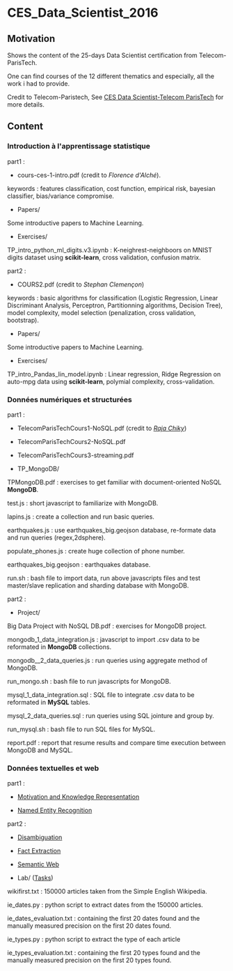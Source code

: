 # CES_Data_Scientist_2016


## Motivation
Shows the content of the 25-days Data Scientist certification from Telecom-ParisTech.

One can find courses of the 12 different thematics and especially, all the work i had to provide.

Credit to Telecom-Paristech, See [CES Data Scientist-Telecom ParisTech](https://telecom-paristech.fr/fileadmin/documents/pdf/formation_continue/CES/Data-Scientist.pdf) for more details.

## Content

### Introduction à l'apprentissage statistique

part1 :
 * cours-ces-1-intro.pdf (credit to *Florence d'Alché*).

keywords : features classification, cost function, empirical risk, bayesian classifier, bias/variance compromise.
 * Papers/

Some introductive papers to Machine Learning.

 * Exercises/ 

TP_intro_python_ml_digits.v3.ipynb : K-neighrest-neighboors on MNIST digits dataset using **scikit-learn**, cross validation, confusion matrix.

part2 :
 * COURS2.pdf (credit to *Stephan Clemençon*)

keywords : basic algorithms for classification (Logistic Regression, Linear Discriminant Analysis, Perceptron, Partitionning algorithms, Decision Tree), model complexity, model selection (penalization, cross validation, bootstrap).
 * Papers/

Some introductive papers to Machine Learning.

 * Exercises/

TP_intro_Pandas_lin_model.ipynb : Linear regression, Ridge Regression on auto-mpg data using **scikit-learn**, polymial complexity, cross-validation.

### Données numériques et structurées

part1 :
 * TelecomParisTechCours1-NoSQL.pdf (credit to [*Raja Chiky*](http://perso.isep.fr/rchiky/nosql/))

 * TelecomParisTechCours2-NoSQL.pdf

 * TelecomParisTechCours3-streaming.pdf

 * TP_MongoDB/

TPMongoDB.pdf : exercises to get familiar with document-oriented NoSQL **MongoDB**.

test.js : short javascript to familiarize with MongoDB.

lapins.js : create a collection and run basic queries.

earthquakes.js : use earthquakes_big.geojson database, re-formate data and run queries (regex,2dsphere).

populate_phones.js : create huge collection of phone number.

earthquakes_big.geojson : earthquakes database.

run.sh : bash file to import data, run above javascripts files and test master/slave replication and sharding database with MongoDB.

part2 :
 * Project/

Big Data Project with NoSQL DB.pdf : exercises for MongoDB project.

mongodb_1_data_integration.js : javascript to import .csv data to be reformated in **MongoDB** collections.

mongodb__2_data_queries.js : run queries using aggregate method of MongoDB.

run_mongo.sh : bash file to run javascripts for MongoDB.

mysql_1_data_integration.sql : SQL file to integrate .csv data to be reformated in **MySQL** tables.

mysql_2_data_queries.sql : run queries using SQL jointure and group by.

run_mysql.sh : bash file to run SQL files for MySQL.

report.pdf : report that resume results and compare time execution between MongoDB and MySQL.

### Données textuelles et web

part1 :

 * [Motivation and Knowledge Representation](https://suchanek.name/work/teaching/ces2016/01_motknow/0.svg)

 * [Named Entity Recognition](https://suchanek.name/work/teaching/athens2015/03_ner/0.svg)

part2 :

 * [Disambiguation](https://suchanek.name/work/teaching/athens2015/05_disambiguation/0.svg)

 * [Fact Extraction](https://suchanek.name/work/teaching/athens2015/07_unstructured/0.svg)
	
 * [Semantic Web](https://suchanek.name/work/teaching/athens2015/10_semanticWeb/0.svg)

 * Lab/ ([Tasks](https://suchanek.name/work/teaching/ces2016/lab/index.html))

wikifirst.txt : 150000 articles taken from the Simple English Wikipedia.

ie_dates.py : python script to extract dates from the 150000 articles.

ie_dates_evaluation.txt : containing the first 20 dates found and the manually measured precision on the first 20 dates found.

ie_types.py : python script to extract the type of each article

ie_types_evaluation.txt : containing the first 20 types found and the manually measured precision on the first 20 types found.

